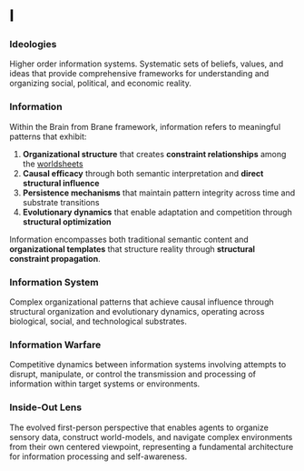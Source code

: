 # I

### Ideologies
Higher order information systems. Systematic sets of beliefs, values, and ideas that provide comprehensive frameworks for understanding and organizing social, political, and economic reality.

### Information
Within the Brain from Brane framework, information refers to meaningful patterns that exhibit:
1. **Organizational structure** that creates **constraint relationships** among the [worldsheets](#worldsheet)
2. **Causal efficacy** through both semantic interpretation and **direct structural influence**
3. **Persistence mechanisms** that maintain pattern integrity across time and substrate transitions
4. **Evolutionary dynamics** that enable adaptation and competition through **structural optimization**

Information encompasses both traditional semantic content and **organizational templates** that structure reality through **structural constraint propagation**.

### Information System
Complex organizational patterns that achieve causal influence through structural organization and evolutionary dynamics, operating across biological, social, and technological substrates.

### Information Warfare
Competitive dynamics between information systems involving attempts to disrupt, manipulate, or control the transmission and processing of information within target systems or environments.

### Inside-Out Lens
The evolved first-person perspective that enables agents to organize sensory data, construct world-models, and navigate complex environments from their own centered viewpoint, representing a fundamental architecture for information processing and self-awareness.
